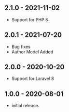 ## 2.1.0 - 2021-11-02
- Support for PHP 8

## 2.0.1 - 2021-07-20
- Bug fixes
- Author Model Added

## 2.0.0 - 2020-10-20
- Support for Laravel 8
## 1.0.0 - 2020-08-01
- initial release.
